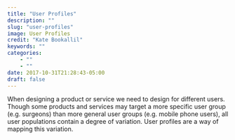 ```yaml
---
title: "User Profiles"
description: ""
slug: "user-profiles"
image: User Profiles
credit: "Kate Bookallil"
keywords: ""
categories:
    - ""
    - ""
date: 2017-10-31T21:28:43-05:00
draft: false
---
```


When designing a product or service we need to design for different users. Though some products and services may target a more specific user group (e.g. surgeons) than more general user groups (e.g. mobile phone users), all user populations contain a degree of variation. User profiles are a way of mapping this variation.

